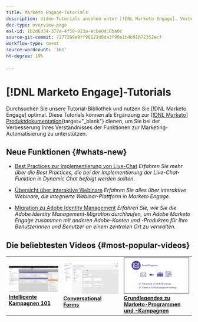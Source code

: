 ```yaml
---
title: Marketo Engage-Tutorials
description: Video-Tutorials ansehen unter [!DNL Marketo Engage]. Verbessern Sie Ihr Verständnis für die Verwendung von Funktionen zur Marketing-Automatisierung und mehr.
doc-type: overview-page
exl-id: 1b2d6334-377a-4f59-923a-ecbe0dc0ba0c
source-git-commit: 7277269a9ff98122d8da3f90e1b4b91872352ecf
workflow-type: tm+mt
source-wordcount: '161'
ht-degree: 19%

---
```


# [!DNL Marketo Engage]-Tutorials

Durchsuchen Sie unsere Tutorial-Bibliothek und nutzen Sie [!DNL Marketo Engage] optimal. Diese Tutorials können als Ergänzung zur [[!DNL Marketo] Produktdokumentation](https://experienceleague.adobe.com/docs/marketo/using/home.html?lang=de){target="_blank"} dienen, um Sie bei der Verbesserung Ihres Verständnisses der Funktionen zur Marketing-Automatisierung zu unterstützen.

<!-- <div id="recs-overview-body-1"></div>
<div id="recs-overview-body-2"></div>
<div id="recs-overview-body-3"></div>
<div id="recs-overview-body-4"></div>
<div id="recs-overview-body-5"></div>
<div id="recs-overview-body-6"></div> -->

## Neue Funktionen {#whats-new}

* [Best Practices zur Implementierung von Live-Chat](https://experienceleague.adobe.com/en/docs/marketo-learn/tutorials/dynamic-chat/live-chat-best-practices)
  _Erfahren Sie mehr über die Best Practices, die bei der Implementierung der Live-Chat-Funktion in Dynamic Chat befolgt werden sollten._

* [Übersicht über interaktive Webinare](https://experienceleague.adobe.com/en/docs/marketo-learn/tutorials/events/interactive-webinars-overview)
  _Erfahren Sie alles über interaktive Webinare, die integrierte Webinar-Plattform in Marketo Engage._

* [Migration zu Adobe Identity Management](https://experienceleague.adobe.com/en/docs/marketo-learn/tutorials/fundamentals/migrating-to-adobe-identity-management)
  _Erfahren Sie, wie Sie die Adobe Identity Management-Migration durchlaufen, um Adobe Marketo Engage zusammen mit anderen Adobe-Konten und -Produkten für Ihre Benutzerinnen und Benutzer an einem zentralen Ort zu verwalten._

## Die beliebtesten Videos {#most-popular-videos}

<table>
<tr>
<td>
<a href="https://experienceleague.adobe.com/de/docs/marketo-learn/tutorials/programs-and-campaigns/smart-campaigns-101"><img alt="Miniaturbild für Smart Campaign 101" src="assets/tutorials-homepage-1.png"></a>
<div><a href="https://experienceleague.adobe.com/de/docs/marketo-learn/tutorials/programs-and-campaigns/smart-campaigns-101"><strong>Intelligente Kampagnen 101</strong></a></div>
</td>
<td>
<a href="https://experienceleague.adobe.com/en/docs/marketo-learn/tutorials/dynamic-chat/conversational-forms"><img alt="Miniaturbild für Conversational Forms" src="assets/tutorials-homepage-2.png"></a>
<div><a href="https://experienceleague.adobe.com/en/docs/marketo-learn/tutorials/dynamic-chat/conversational-forms"><strong>Conversational Forms</strong></a></div>
</td>
<td>
<a href="https://experienceleague.adobe.com/de/docs/marketo-learn/tutorials/fundamentals/programs-and-campaigns"><img alt="Marketo-Programme und -Kampagnen" src="assets/tutorials-homepage-3.png" /></a>
<div><a href="https://experienceleague.adobe.com/de/docs/marketo-learn/tutorials/fundamentals/programs-and-campaigns"><strong>Grundlegendes zu Marketo-Programmen und -Kampagnen</strong></a></div>
</td>
</tr>
</table>
